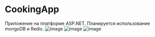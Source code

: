 # CookingApp
Приложение на платформе ASP.NET. Планируется использование mongoDB и Redis.
![image](https://github.com/Xsu-13/CookingApp/assets/73441321/adcfefb7-771e-42fa-ad2a-db6a06ab73fa)
![image](https://github.com/Xsu-13/CookingApp/assets/73441321/204f6902-bc9f-4563-8e44-4b339c523f40)
![image](https://github.com/Xsu-13/CookingApp/assets/73441321/102ad8ee-7369-4c61-8d1c-30db3e11694e)

